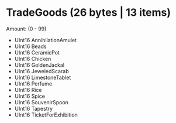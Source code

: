 # TradeGoods (26 bytes | 13 items)

Amount: (0 - 99)

* UInt16 AnnihilationAmulet 
* UInt16 Beads
* UInt16 CeramicPot 
* UInt16 Chicken 
* UInt16 GoldenJackal 
* UInt16 JeweledScarab 
* UInt16 LimestoneTablet 
* UInt16 Perfume 
* UInt16 Rice 
* UInt16 Spice 
* UInt16 SouvenirSpoon 
* UInt16 Tapestry 
* UInt16 TicketForExhibition 